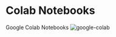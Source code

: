 # Colab Notebooks
Google Colab Notebooks
![google-colab](https://github.com/alifrmf/Colab/assets/105715834/8f842c4c-7a88-4f80-81d7-f61f6f484fae)
